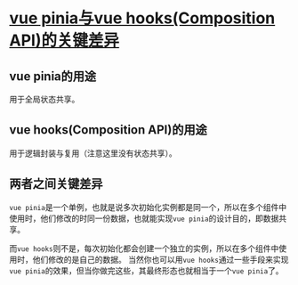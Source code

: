 # [vue pinia与vue hooks(Composition API)的关键差异](https://segmentfault.com/a/1190000044739572)





## vue pinia的用途

用于全局状态共享。

## vue hooks(Composition API)的用途

用于逻辑封装与复用（注意这里没有状态共享）。

## 两者之间关键差异

`vue pinia`是一个单例，也就是说多次初始化实例都是同一个，所以在多个组件中使用时，他们修改的时同一份数据，也就能实现`vue pinia`的设计目的，即数据共享。

而`vue hooks`则不是，每次初始化都会创建一个独立的实例，所以在多个组件中使用时，他们修改的是自己的数据。
当然你也可以用`vue hooks`通过一些手段来实现`vue pinia`的效果，但当你做完这些，其最终形态也就相当于一个`vue pinia`了。